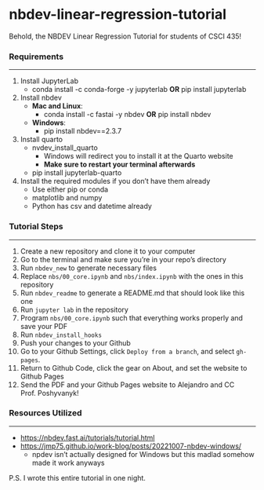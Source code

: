 # nbdev-linear-regression-tutorial

<!-- WARNING: THIS FILE WAS AUTOGENERATED! DO NOT EDIT! -->

Behold, the NBDEV Linear Regression Tutorial for students of CSCI 435!

### Requirements

------------------------------------------------------------------------

1.  Install JupyterLab
    - conda install -c conda-forge -y jupyterlab **OR** pip install
      jupyterlab
2.  Install nbdev
    - **Mac and Linux**:
      - conda install -c fastai -y nbdev **OR** pip install nbdev
    - **Windows**:
      - pip install nbdev==2.3.7
3.  Install quarto
    - nvdev_install_quarto
      - Windows will redirect you to install it at the Quarto website
      - **Make sure to restart your terminal afterwards**
    - pip install jupyterlab-quarto
4.  Install the required modules if you don’t have them already
    - Use either pip or conda
    - matplotlib and numpy
    - Python has csv and datetime already

### Tutorial Steps

------------------------------------------------------------------------

1.  Create a new repository and clone it to your computer
2.  Go to the terminal and make sure you’re in your repo’s directory
3.  Run `nbdev_new` to generate necessary files
4.  Replace `nbs/00_core.ipynb` and `nbs/index.ipynb` with the ones in
    this repository
5.  Run `nbdev_readme` to generate a README.md that should look like
    this one
6.  Run `jupyter lab` in the repository
7.  Program `nbs/00_core.ipynb` such that everything works properly and
    save your PDF
8.  Run `nbdev_install_hooks`
9.  Push your changes to your Github
10. Go to your Github Settings, click `Deploy from a branch`, and select
    `gh-pages`.
11. Return to Github Code, click the gear on About, and set the website
    to Github Pages
12. Send the PDF and your Github Pages website to Alejandro and CC
    Prof. Poshyvanyk!

### Resources Utilized

------------------------------------------------------------------------

- https://nbdev.fast.ai/tutorials/tutorial.html
- https://jmp75.github.io/work-blog/posts/20221007-nbdev-windows/
  - npdev isn’t actually designed for Windows but this madlad somehow
    made it work anyways

P.S. I wrote this entire tutorial in one night.
